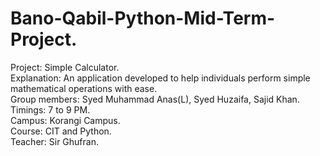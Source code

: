 # Bano-Qabil-Python-Mid-Term-Project.
Project: Simple Calculator. <br>
Explanation: An application developed to help individuals perform simple mathematical operations with ease. <br>
Group members: Syed Muhammad Anas(L), Syed Huzaifa, Sajid Khan. <br>
Timings: 7 to 9 PM. <br>
Campus: Korangi Campus. <br>
Course: CIT and Python. <br>
Teacher: Sir Ghufran.
